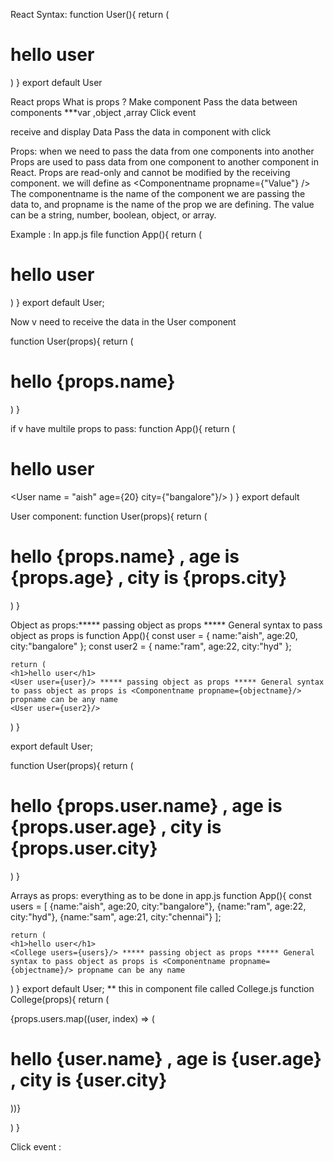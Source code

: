 React Syntax:
function User(){
    return (
    <h1>hello user</h1>
    <User name = "aish"/>

)
}
export default User



React props 
What is props ?
Make component 
Pass the data between components 
***var ,object ,array
Click event 

receive and display Data
Pass the data in component with click 


Props:
when we need to pass the data from one components into another
Props are used to pass data from one component to another component in React. Props are read-only and cannot be modified by the receiving component.
we will define as 
<Componentname propname={"Value"} />
The componentname is the name of the component we are passing the data to, and propname is the name of the prop we are defining. The value can be a string, number, boolean, object, or array.

Example : In app.js file
function App(){
    return (
    <h1>hello user</h1>
    <User name = "aish"/>

)
}
export default User;

Now v need to receive the data in the User component

function User(props){
    return (
    <h1>hello {props.name}</h1>

)
}  

if v have multile props to pass:
function App(){
    return (
    <h1>hello user</h1>
    <User name = "aish" age={20} city={"bangalore"}/>
)
}
export default

User component:
function User(props){
    return (
    <h1>hello {props.name} , age is {props.age} , city is {props.city}</h1>

)
}

Object as props:***** passing object as props ***** General syntax to pass object as props is <Componentname propname={objectname}/>
function App(){
    const user = {
        name:"aish",
         age:20, 
         city:"bangalore"
         };
         const user2 = {
            name:"ram",
             age:22, 
             city:"hyd"
             };

    return (
    <h1>hello user</h1>
    <User user={user}/> ***** passing object as props ***** General syntax to pass object as props is <Componentname propname={objectname}/> propname can be any name
    <User user={user2}/>

)
}

export default User;

function User(props){
    return (
    <h1>hello {props.user.name} , age is {props.user.age} , city is {props.user.city}</h1>

)
}


Arrays as props:  everything as to be done in app.js
function App(){
    const users = [
        {name:"aish", age:20, city:"bangalore"},
        {name:"ram", age:22, city:"hyd"},
        {name:"sam", age:21, city:"chennai"}
    ];

    return (
    <h1>hello user</h1>
    <College users={users}/> ***** passing object as props ***** General syntax to pass object as props is <Componentname propname={objectname}/> propname can be any name

)
}
export default User;
 ** this in component file called College.js
function College(props){
    return (
    <div>
        {props.users.map((user, index) => (
            <h1 key={index}>hello {user.name} , age is {user.age} , city is {user.city}</h1>
        ))}
    </div>

)
}


Click event :
